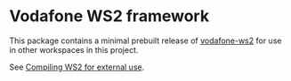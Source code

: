 # Vodafone WS2 framework

This package contains a minimal prebuilt release of [vodafone-ws2](https://github.com/dd-vodafone-group/vodafone-ws2) for use in other workspaces in this project.

See [Compiling WS2 for external use](https://github.com/dd-vodafone-group/vodafone-ws2/wiki/Compiling-for-external-use).
